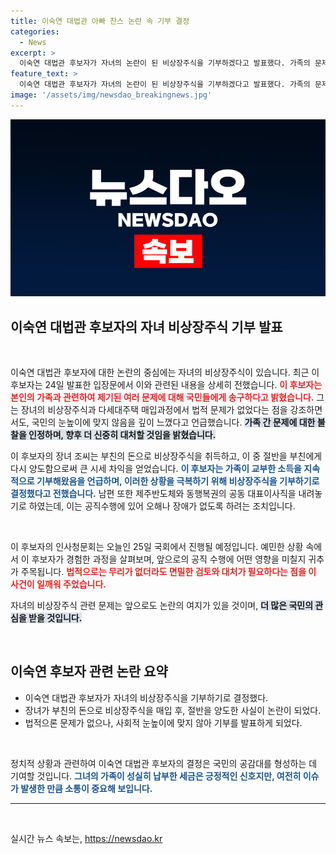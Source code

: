 ```yaml
---
title: 이숙연 대법관 아빠 찬스 논란 속 기부 결정
categories:
  - News
excerpt: >
  이숙연 대법관 후보자가 자녀의 논란이 된 비상장주식을 기부하겠다고 발표했다. 가족의 문제를 인정하며 국민의 눈높이에 맞는 가치를 강조한 그의 입장에 이목이 집중되고 있다. 과연 인사청문회에서 어떤 답변을 이끌어낼까?
feature_text: >
  이숙연 대법관 후보자가 자녀의 논란이 된 비상장주식을 기부하겠다고 발표했다. 가족의 문제를 인정하며 국민의 눈높이에 맞는 가치를 강조한 그의 입장에 이목이 집중되고 있다. 과연 인사청문회에서 어떤 답변을 이끌어낼까?
image: '/assets/img/newsdao_breakingnews.jpg'
---
```


<p><img src="/assets/img/newsdao_breakingnews.jpg" alt="koreaapp 속보" /></p>

<h2 data-ke-size="size26">이숙연 대법관 후보자의 자녀 비상장주식 기부 발표</h2>

<p data-ke-size="size16">&nbsp;</p>

<p>이숙연 대법관 후보자에 대한 논란의 중심에는 자녀의 비상장주식이 있습니다. 최근 이 후보자는 24일 발표한 입장문에서 이와 관련된 내용을 상세히 전했습니다. <b><span style="color: #ee2323;">이 후보자는 본인의 가족과 관련하여 제기된 여러 문제에 대해 국민들에게 송구하다고 밝혔습니다.</span></b> 그는 장녀의 비상장주식과 다세대주택 매입과정에서 법적 문제가 없었다는 점을 강조하면서도, 국민의 눈높이에 맞지 않음을 깊이 느꼈다고 언급했습니다. <b><span style="background-color: #21538527;">가족 간 문제에 대한 불찰을 인정하며, 향후 더 신중히 대처할 것임을 밝혔습니다.</span></b> </p>

<p>이 후보자의 장녀 조씨는 부친의 돈으로 비상장주식을 취득하고, 이 중 절반을 부친에게 다시 양도함으로써 큰 시세 차익을 얻었습니다. <b><span style="color: #1a5490;">이 후보자는 가족이 교부한 소득을 지속적으로 기부해왔음을 언급하며, 이러한 상황을 극복하기 위해 비상장주식을 기부하기로 결정했다고 전했습니다.</span></b> 남편 또한 제주반도체와 동행복권의 공동 대표이사직을 내려놓기로 하였는데, 이는 공직수행에 있어 오해나 장애가 없도록 하려는 조치입니다. </p>

<p data-ke-size="size16">&nbsp;</p>

<p>이 후보자의 인사청문회는 오늘인 25일 국회에서 진행될 예정입니다. 예민한 상황 속에서 이 후보자가 경험한 과정을 살펴보며, 앞으로의 공직 수행에 어떤 영향을 미칠지 귀추가 주목됩니다. <b><span style="color: #ee2323;">법적으로는 무리가 없더라도 면밀한 검토와 대처가 필요하다는 점을 이 사건이 일깨워 주었습니다.</span></b> </p>

<p>자녀의 비상장주식 관련 문제는 앞으로도 논란의 여지가 있을 것이며, <b><span style="background-color: #21538527;">더 많은 국민의 관심을 받을 것입니다.</span></b> </p>

<p data-ke-size="size16">&nbsp;</p>

<h2 data-ke-size="size26">이숙연 후보자 관련 논란 요약</h2>

<ul>
    <li>이숙연 대법관 후보자가 자녀의 비상장주식을 기부하기로 결정했다.</li>
    <li>장녀가 부친의 돈으로 비상장주식을 매입 후, 절반을 양도한 사실이 논란이 되었다.</li>
    <li>법적으론 문제가 없으나, 사회적 눈높이에 맞지 않아 기부를 발표하게 되었다.</li>
</ul>

<p data-ke-size="size16">&nbsp;</p>

<p>정치적 상황과 관련하여 이숙연 대법관 후보자의 결정은 국민의 공감대를 형성하는 데 기여할 것입니다. <b><span style="color: #1a5490;">그녀의 가족이 성실히 납부한 세금은 긍정적인 신호지만, 여전히 이슈가 발생한 만큼 소통이 중요해 보입니다.</span></b> </p>

<hr>

<p data-ke-size="size16">&nbsp;</p>
실시간 뉴스 속보는, <a href="https://newsdao.kr" rel="dofollow">https://newsdao.kr</a>


